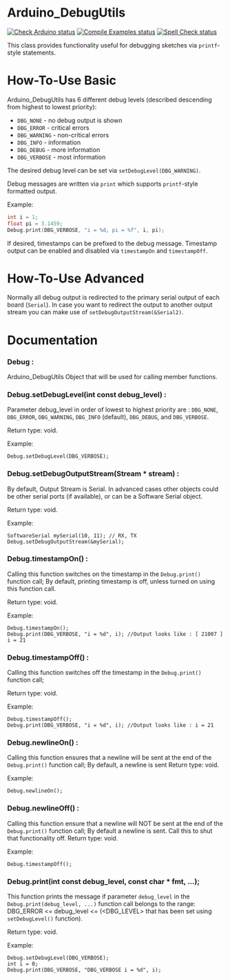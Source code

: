 Arduino_DebugUtils
==================

[![Check Arduino status](https://github.com/arduino-libraries/Arduino_DebugUtils/actions/workflows/check-arduino.yml/badge.svg)](https://github.com/arduino-libraries/Arduino_DebugUtils/actions/workflows/check-arduino.yml)
[![Compile Examples status](https://github.com/arduino-libraries/Arduino_DebugUtils/actions/workflows/compile-examples.yml/badge.svg)](https://github.com/arduino-libraries/Arduino_DebugUtils/actions/workflows/compile-examples.yml)
[![Spell Check status](https://github.com/arduino-libraries/Arduino_DebugUtils/actions/workflows/spell-check.yml/badge.svg)](https://github.com/arduino-libraries/Arduino_DebugUtils/actions/workflows/spell-check.yml)

This class provides functionality useful for debugging sketches via `printf`-style statements.

# How-To-Use Basic
Arduino_DebugUtils has 6 different debug levels (described descending from highest to lowest priority):
* `DBG_NONE` - no debug output is shown
* `DBG_ERROR` - critical errors
* `DBG_WARNING` - non-critical errors
* `DBG_INFO` - information
* `DBG_DEBUG` - more information
* `DBG_VERBOSE` - most information

The desired debug level can be set via `setDebugLevel(DBG_WARNING)`.

Debug messages are written via `print` which supports `printf`-style formatted output.

Example:
```C++
int i = 1;
float pi = 3.1459;
Debug.print(DBG_VERBOSE, "i = %d, pi = %f", i, pi);
```

If desired, timestamps can be prefixed to the debug message. Timestamp output can be enabled and disabled via `timestampOn` and `timestampOff`.

# How-To-Use Advanced
Normally all debug output is redirected to the primary serial output of each board (`Serial`). In case you want to redirect the output to another output stream you can make use of `setDebugOutputStream(&Serial2)`.

# Documentation
### Debug :
Arduino_DebugUtils Object that will be used for calling member functions.

### Debug.setDebugLevel(int const debug_level) :
Parameter debug_level in order of lowest to highest priority are : `DBG_NONE`, `DBG_ERROR`, `DBG_WARNING`, `DBG_INFO` (default), `DBG_DEBUG`, and `DBG_VERBOSE`. 

Return type: void.

Example:
```
Debug.setDebugLevel(DBG_VERBOSE);
```
### Debug.setDebugOutputStream(Stream * stream) :
By default, Output Stream is Serial. In advanced cases other objects could be other serial ports (if available), or can be a Software Serial object.

Return type: void.

Example:
```
SoftwareSerial mySerial(10, 11); // RX, TX
Debug.setDebugOutputStream(&mySerial);
```
### Debug.timestampOn() :
Calling this function switches on the timestamp in the `Debug.print()` function call;
By default, printing timestamp is off, unless turned on using this function call.

Return type: void.

Example:
```
Debug.timestampOn();
Debug.print(DBG_VERBOSE, "i = %d", i); //Output looks like : [ 21007 ] i = 21 
```

### Debug.timestampOff() :
Calling this function switches off the timestamp in the `Debug.print()` function call;

Return type: void.

Example:
```
Debug.timestampOff();
Debug.print(DBG_VERBOSE, "i = %d", i); //Output looks like : i = 21 
```

### Debug.newlineOn() :
Calling this function ensures that a newline will be sent at the end of the `Debug.print()` function call;
By default, a newline is sent
Return type: void.

Example:
```
Debug.newlineOn();
```

### Debug.newlineOff() :
Calling this function ensure that a newline will NOT be sent at the end of the `Debug.print()` function call;
By default a newline is sent. Call this to shut that functionality off.
Return type: void.

Example:
```
Debug.timestampOff();
```


### Debug.print(int const debug_level, const char * fmt, ...);
This function prints the message if parameter `debug_level` in the `Debug.print(debug_level, ...)` function call belongs to the range: DBG_ERROR <= debug_level <= (<DBG_LEVEL> that has been set using `setDebugLevel()` function).

Return type: void.

Example:
```
Debug.setDebugLevel(DBG_VERBOSE);
int i = 0;
Debug.print(DBG_VERBOSE, "DBG_VERBOSE i = %d", i);
```
